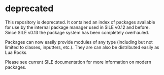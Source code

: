 # deprecated

This repository is deprecated.
It contained an index of packages available for use by the internal package manager used in SILE v0.12 and before.
Since SILE v0.13 the package system has been completely overhauled.

Packages can now easily provide modules of any type (including but not limited to classes, inputters, etc.).
They are can also be distributed easily as Lua Rocks.

Please see current SILE documentation for more information on modern packages.
